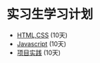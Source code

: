 # 实习生学习计划
- [HTML,CSS](https://github.com/Aerojin/xiaoniu/task001.md)  (10天)
- [Javascript](https://github.com/Aerojin/xiaoniu/task002.md) (10天)
- [项目实践](https://github.com/Aerojin/xiaoniu/task003.md) (10天)
